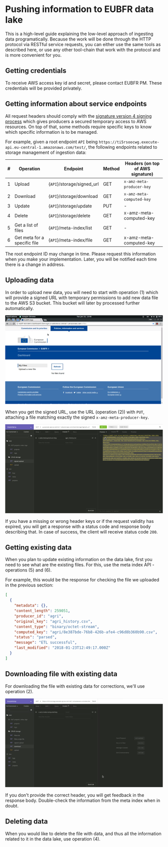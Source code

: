 # Pushing information to EUBFR data lake

This is a high-level guide explaining the low-level approach of ingesting data programatically. Because the work will be done through the HTTP protocol via RESTful service requests, you can either use the same tools as described here, or use any other tool-chain that work with the protocol and is more convenient for you.

## Getting credentials

To receive AWS access key id and secret, please contact EUBFR PM. These credentials will be provided privately.

## Getting information about service endpoints

All request headers should comply with the [signature version 4 signing process](https://docs.aws.amazon.com/general/latest/gr/signature-version-4.html) which gives producers a secured temporary access to AWS resources. On top of that, some methods require specific keys to know which specific information is to be managed.

For example, given a root endpoint `API` being `https://ti5rsoocwg.execute-api.eu-central-1.amazonaws.com/test/`, the following endpoints related to storage management of ingestion data:

| #   | Operation                    | Endpoint                   | Method | Headers (on top of AWS signature) |
| --- | ---------------------------- | -------------------------- | ------ | --------------------------------- |
| 1   | Upload                       | {`API`}/storage/signed_url | GET    | `x-amz-meta-producer-key`         |
| 2   | Download                     | {`API`}/storage/download   | GET    | `x-amz-meta-computed-key`         |
| 3   | Update                       | {`API`}/storage/update     | PUT    | -                                 |
| 4   | Delete                       | {`API`}/storage/delete     | GET    | x-amz-meta-computed-key           |
| 5   | Get a list of files          | {`API`}/meta-index/list    | GET    | -                                 |
| 6   | Get meta for a specific file | {`API`}/meta-index/file    | GET    | x-amz-meta-computed-key           |

The root endpoint ID may change in time. Please request this information when you make your implementation. Later, you will be notified each time there is a change in address.

## Uploading data

In order to upload new data, you will need to start with operation (1) which will provide a signed URL with temporary permissions to add new data file to the AWS S3 bucket. This bucket will later by processed further automatically.

![Getting a signed upload URL](./assets/signed-upload-flow.gif)

When you get the signed URL, use the URL (operation (2)) with `PUT`, attaching a file matching exactly the signed `x-amz-meta-producer-key`.

![Uploading data from a signed URL](./assets/upload-data.gif)

If you have a missing or wrong header keys or if the request validity has expired, you will get a response with a status code and response body describing that. In case of success, the client will receive status code `200`.

## Getting existing data

When you plan to update existing information on the data lake, first you need to see what are the existing files. For this, use the meta index API - operations (5) and (6).

For example, this would be the response for checking the file we uploaded in the previous section:

```json
[
  {
    "metadata": {},
    "content_length": 259051,
    "producer_id": "agri",
    "original_key": "agri_history.csv",
    "content_type": "binary/octet-stream",
    "computed_key": "agri/8e387bde-76b8-426b-afe4-c96d8b360b90.csv",
    "status": "parsed",
    "message": "ETL successful",
    "last_modified": "2018-01-23T12:49:17.000Z"
  }
]
```

## Downloading file with existing data

For downloading the file with existing data for corrections, we'll use operation (2).

![Download file with existing data](./assets/downloading-data.gif)

If you don't provide the correct header, you will get feedback in the response body. Double-check the information from the meta index when in doubt.

## Deleting data

When you would like to delete the file with data, and thus all the information related to it in the data lake, use operation (4).
